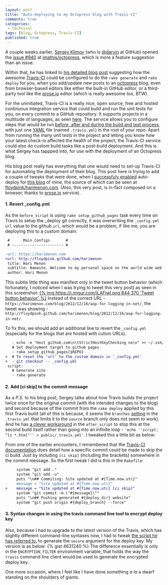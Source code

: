 ```yaml
---
layout: post
title: "Auto-deploying to my Octopress blog with Travis-CI"
comments: true
categories:
 - technical
tags: [blog, Octopress, Travis-CI]
published: true
---
```


A couple weeks earlier, [Sergey Klimov](http://darvin.github.com/) (who is [@darvin](https://github.com/darvin) at GitHub) opened the [issue #940](https://github.com/imathis/octopress/issues/940) at [imathis/octopress](https://github.com/imathis/octopress), which is more a feature suggestion than an issue.

Within that, he has linked to [his detailed blog post](http://darvin.github.io/blog/2013/01/13/Prose_Octopress_TravisIO/ "Prose.io + Octopress + Travis-CI + GitHub Pages = ♥") suggesting how the awesome [Travis-CI](https://travis-ci.org/) could be configured to do the `rake generate` and `rake deploy` for you, when you add/update new posts to an [octopress](http://octopress.org/) blog, even from browser-based editors like either the built-in GitHub editor, or a third-party tool like the [prose.io](http://prose.io) editor (which is really awesome too, BTW).

For the uninitiated, Travis-CI is a really nice, open source, free and hosted continuous integration service that could build and run the unit tests for you, on every commit to a GitHub repository. It supports projects in a multitude of languages, as seen [here](http://about.travis-ci.org/docs/user/getting-started/#Travis-CI-Overview). The service allows you to configure steps that would be run [before, after and during the build and test process](http://about.travis-ci.org/docs/user/build-configuration/), with just one [YAML](http://www.yaml.org/ "YAML Ain't Markup Language") file (named `.travis.yml`) in the root of your repo. Apart from running the many unit tests in the project and letting you know how your latest check-in affected the health of the project, the Travis-CI service could also do custom build tasks like a post-build deployment. And this is what Sergey has tappped into, for use with the deployment of an Octopress blog.

<!-- more -->

His blog post really has everything that one would need to set-up Travis-CI for automating the deployment of their blog. This post here is trying to add a couple of tweaks that were done, when I [successfuly enabled](https://travis-ci.org/floydpink/harimenon.com) auto-deploy for [this blog](/) of mine, the source of which can be seen at [floydpink/harimenon.com](https://github.com/floydpink/harimenon.com). (Also, this very post, is in-fact composed on a browser, thanks to [prose.io](http://prose.io/#floydpink) service).

#### 1. Revert _config.yml

As the `before_script` is using `rake setup_github_pages` task every time on Travis to setup the _deploy git correctly, it was overwriting the `_config.yml` `url` value to the github `url`, which would be a problem, if like me, you are deploying this to a custom domain.
``` diff
 #      Main Configs       #
 # ----------------------- #

-url: https://harimenon.com
+url: http://floydpink.github.com/harimenon
 title: Hari Menon
 subtitle: Namaste. Welcome to my personal space on the world wide web!
 author: Hari Menon
```
This subtle little thing was manifest only in the tweet button behavior (which fortunately, I noticed when I was trying to tweet this very post) as seen in this screenshot:
[{% img https://i.imgur.com/jLAFiwl.png 844 370 'Tweet button behavior' %}](https://i.imgur.com/jLAFiwl.png)
Instead of the correct URL - `https://harimenon.com/blog/2012/12/16/aop-for-logging-in-net/`, the tweet was showing - `http://floydpink.github.com/harimenon/blog/2012/12/16/aop-for-logging-in-net/`.

To fix this, we should add an additional line to revert the `_config.yml` (especially for the blogs that are hosted with cutom URLs).

``` diff
   - echo -e "Host github.com\n\tStrictHostKeyChecking no\n" >> ~/.ssh/config
   # Set deployment target to github pages
   - rake setup_github_pages[$REPO]
+  # To reset the 'url' to the custom domain in '_config.yml'
+  - git checkout -- _config.yml
 script:
   # Generate site
   - rake generate
```

#### 2. Add [ci skip] to the commit message

As a _P.S._ to his blog post, Sergey talks about how Travis builds the project twice once for the original commit (with the intended changes to the blog) and second because of the commit from the `rake deploy` applied by this first Travis build (all of this is because, it seems the `branches` [setting](https://gist.github.com/4522846#file-travis-yml-L1) in the `.travis.yml` that limits it to the `source` branch only does not seem to work). And he has [a clever workaround](https://gist.github.com/4522846#file-travis-yml-L22) in the `after_script` to stop this at the second build itself rather than going into an infinite loop - `'echo ''script: "ls *.html"'' > public/.travis.yml'`. I tweaked this a little bit as below:

From one of the earlier encounters, I remembered that the [Travis-CI documentation](http://about.travis-ci.org/docs/user/how-to-skip-a-build/) does detail how a specific commit could be made to skip the ci build. Just by including `[ci skip]` (including the brackets) somewhere in the commit message. So the first tweak I did is this in the `Rakefile`:

``` diff
     system "git add ."
     system "git add -u"
     puts "\n## Commiting: Site updated at #{Time.now.utc}"
-    message = "Site updated at #{Time.now.utc}"
+    message = "Site updated at #{Time.now.utc} [ci skip]"
     system "git commit -m \"#{message}\""
     puts "\n## Pushing generated #{deploy_dir} website"
     system "git push origin #{deploy_branch} --force"
```

#### 3. Syntax changes in using the travis command line tool to encrypt deploy key

Also, because I had to upgrade to the latest version of the Travis, which has slightly different command-line syntaxes now, I had to tweak [the script he has referred to](https://gist.github.com/4242707), to generate the `secure` argument for the deploy key. My version is as below:
{% gist 4631240 %}
The difference essentially is only in the `ENCRYPTION_FILTER` environment variable, that holds the way the `travis` command line client would be used to generate the encrypted deploy key.

One more occasion, where I feel like I have done something _a la_ a dwarf standing on the shoulders of giants.